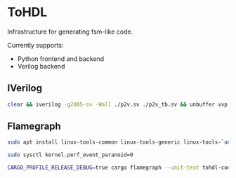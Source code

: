 # ToHDL

Infrastructure for generating fsm-like code.

Currently supports:

- Python frontend and backend
- Verilog backend

## IVerilog

```bash
clear && iverilog -g2005-sv -Wall ./p2v.sv ./p2v_tb.sv && unbuffer vvp a.out
```

## Flamegraph

```bash
sudo apt install linux-tools-common linux-tools-generic linux-tools-`uname -r`

sudo sysctl kernel.perf_event_paranoid=0

CARGO_PROFILE_RELEASE_DEBUG=true cargo flamegraph --unit-test tohdl-codegen -- verilog::module::test::odd_fib
```

